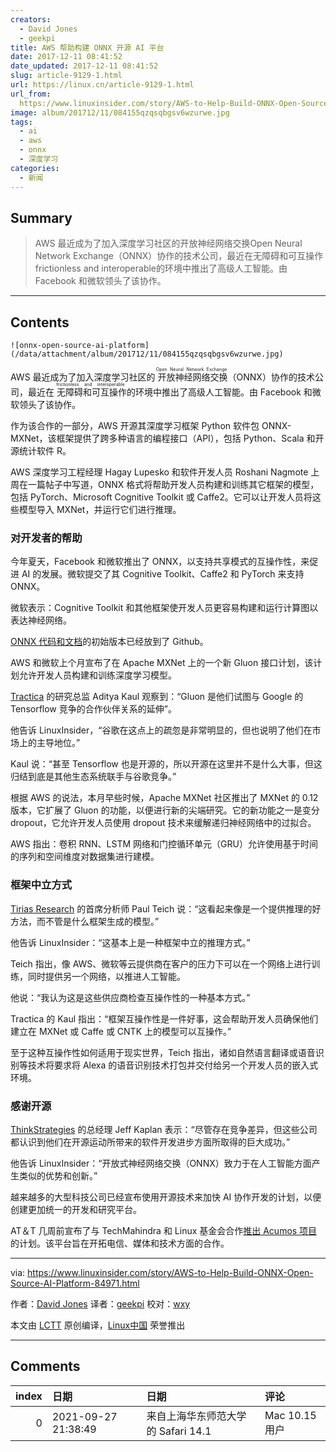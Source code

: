 ```yaml
---
creators:
  - David Jones
  - geekpi
title: AWS 帮助构建 ONNX 开源 AI 平台
date: 2017-12-11 08:41:52
date_updated: 2017-12-11 08:41:52
slug: article-9129-1.html
url: https://linux.cn/article-9129-1.html
url_from: 
  https://www.linuxinsider.com/story/AWS-to-Help-Build-ONNX-Open-Source-AI-Platform-84971.html
image: album/201712/11/084155qzqsqbgsv6wzurwe.jpg
tags:
  - ai
  - aws
  - onnx
  - 深度学习
categories:
  - 新闻
---
```


## Summary

> AWS 最近成为了加入深度学习社区的开放神经网络交换Open Neural Network Exchange（ONNX）协作的技术公司，最近在无障碍和可互操作frictionless and interoperable的环境中推出了高级人工智能。由 Facebook 和微软领头了该协作。

***

<!-- more -->

## Contents

`![onnx-open-source-ai-platform](/data/attachment/album/201712/11/084155qzqsqbgsv6wzurwe.jpg)`

AWS 最近成为了加入深度学习社区的<ruby> 开放神经网络交换 <rt>  Open Neural Network Exchange </rt></ruby>（ONNX）协作的技术公司，最近在<ruby> 无障碍和可互操作 <rt>  frictionless and interoperable </rt></ruby>的环境中推出了高级人工智能。由 Facebook 和微软领头了该协作。

作为该合作的一部分，AWS 开源其深度学习框架 Python 软件包 ONNX-MXNet，该框架提供了跨多种语言的编程接口（API），包括 Python、Scala 和开源统计软件 R。

AWS 深度学习工程经理 Hagay Lupesko 和软件开发人员 Roshani Nagmote 上周在一篇帖子中写道，ONNX 格式将帮助开发人员构建和训练其它框架的模型，包括 PyTorch、Microsoft Cognitive Toolkit 或 Caffe2。它可以让开发人员将这些模型导入 MXNet，并运行它们进行推理。

### 对开发者的帮助

今年夏天，Facebook 和微软推出了 ONNX，以支持共享模式的互操作性，来促进 AI 的发展。微软提交了其 Cognitive Toolkit、Caffe2 和 PyTorch 来支持 ONNX。

微软表示：Cognitive Toolkit 和其他框架使开发人员更容易构建和运行计算图以表达神经网络。

[ONNX 代码和文档](https://github.com/onnx/onnx)的初始版本已经放到了 Github。

AWS 和微软上个月宣布了在 Apache MXNet 上的一个新 Gluon 接口计划，该计划允许开发人员构建和训练深度学习模型。

[Tractica](https://www.tractica.com/) 的研究总监 Aditya Kaul 观察到：“Gluon 是他们试图与 Google 的 Tensorflow 竞争的合作伙伴关系的延伸”。

他告诉 LinuxInsider，“谷歌在这点上的疏忽是非常明显的，但也说明了他们在市场上的主导地位。”

Kaul 说：“甚至 Tensorflow 也是开源的，所以开源在这里并不是什么大事，但这归结到底是其他生态系统联手与谷歌竞争。”

根据 AWS 的说法，本月早些时候，Apache MXNet 社区推出了 MXNet 的 0.12 版本，它扩展了 Gluon 的功能，以便进行新的尖端研究。它的新功能之一是变分 dropout，它允许开发人员使用 dropout 技术来缓解递归神经网络中的过拟合。

AWS 指出：卷积 RNN、LSTM 网络和门控循环单元（GRU）允许使用基于时间的序列和空间维度对数据集进行建模。

### 框架中立方式

[Tirias Research](http://www.tiriasresearch.com/) 的首席分析师 Paul Teich 说：“这看起来像是一个提供推理的好方法，而不管是什么框架生成的模型。”

他告诉 LinuxInsider：“这基本上是一种框架中立的推理方式。”

Teich 指出，像 AWS、微软等云提供商在客户的压力下可以在一个网络上进行训练，同时提供另一个网络，以推进人工智能。

他说：“我认为这是这些供应商检查互操作性的一种基本方式。”

Tractica 的 Kaul 指出：“框架互操作性是一件好事，这会帮助开发人员确保他们建立在 MXNet 或 Caffe 或 CNTK 上的模型可以互操作。”

至于这种互操作性如何适用于现实世界，Teich 指出，诸如自然语言翻译或语音识别等技术将要求将 Alexa 的语音识别技术打包并交付给另一个开发人员的嵌入式环境。

### 感谢开源

[ThinkStrategies](http://www.thinkstrategies.com/) 的总经理 Jeff Kaplan 表示：“尽管存在竞争差异，但这些公司都认识到他们在开源运动所带来的软件开发进步方面所取得的巨大成功。”

他告诉 LinuxInsider：“开放式神经网络交换（ONNX）致力于在人工智能方面产生类似的优势和创新。”

越来越多的大型科技公司已经宣布使用开源技术来加快 AI 协作开发的计划，以便创建更加统一的开发和研究平台。

AT＆T 几周前宣布了与 TechMahindra 和 Linux 基金会合作[推出 Acumos 项目](https://www.linuxinsider.com/story/84926.html)的计划。该平台旨在开拓电信、媒体和技术方面的合作。

---

via: <https://www.linuxinsider.com/story/AWS-to-Help-Build-ONNX-Open-Source-AI-Platform-84971.html>

作者：[David Jones](https://www.linuxinsider.com/story/AWS-to-Help-Build-ONNX-Open-Source-AI-Platform-84971.html#searchbyline) 译者：[geekpi](https://github.com/geekpi) 校对：[wxy](https://github.com/wxy)

本文由 [LCTT](https://github.com/LCTT/TranslateProject) 原创编译，[Linux中国](https://linux.cn/) 荣誉推出

***

## Comments

|   index | 日期                | 日期                                              | 评论                                                    |
|--------:|:--------------------|:--------------------------------------------------|:--------------------------------------------------------|
|       0 | 2021-09-27 21:38:49 | 来自上海华东师范大学的 Safari 14.1|Mac 10.15 用户 | 现在AWS中国区新用户注册即可免费使用12个月云服务产品啦？ |
